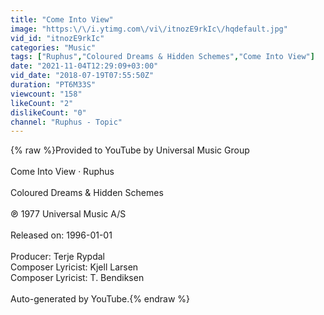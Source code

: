 ```yaml
---
title: "Come Into View"
image: "https:\/\/i.ytimg.com\/vi\/itnozE9rkIc\/hqdefault.jpg"
vid_id: "itnozE9rkIc"
categories: "Music"
tags: ["Ruphus","Coloured Dreams & Hidden Schemes","Come Into View"]
date: "2021-11-04T12:29:09+03:00"
vid_date: "2018-07-19T07:55:50Z"
duration: "PT6M33S"
viewcount: "158"
likeCount: "2"
dislikeCount: "0"
channel: "Ruphus - Topic"
---
```

{% raw %}Provided to YouTube by Universal Music Group<br /><br />Come Into View · Ruphus<br /><br />Coloured Dreams &amp; Hidden Schemes<br /><br />℗ 1977 Universal Music A/S<br /><br />Released on: 1996-01-01<br /><br />Producer: Terje Rypdal<br />Composer  Lyricist: Kjell Larsen<br />Composer  Lyricist: T. Bendiksen<br /><br />Auto-generated by YouTube.{% endraw %}
